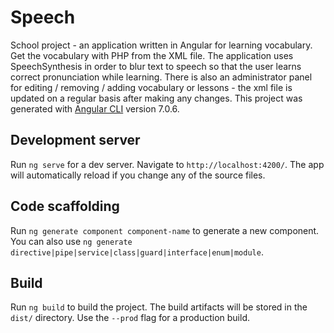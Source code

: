 # Speech

School project - an application written in Angular for learning vocabulary. Get the vocabulary with PHP from the XML file. The application uses SpeechSynthesis in order to blur text to speech so that the user learns correct pronunciation while learning. There is also an administrator panel for editing / removing / adding vocabulary or lessons - the xml file is updated on a regular basis after making any changes. This project was generated with [Angular CLI](https://github.com/angular/angular-cli) version 7.0.6.

## Development server

Run `ng serve` for a dev server. Navigate to `http://localhost:4200/`. The app will automatically reload if you change any of the source files.

## Code scaffolding

Run `ng generate component component-name` to generate a new component. You can also use `ng generate directive|pipe|service|class|guard|interface|enum|module`.

## Build

Run `ng build` to build the project. The build artifacts will be stored in the `dist/` directory. Use the `--prod` flag for a production build.

